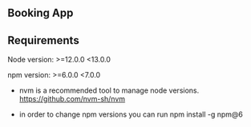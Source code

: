 Booking App
---


## Requirements

Node version: >=12.0.0 <13.0.0

npm version: >=6.0.0 <7.0.0

* nvm is a recommended tool to manage node versions. https://github.com/nvm-sh/nvm

* in order to change npm versions you can run npm install -g npm@6
